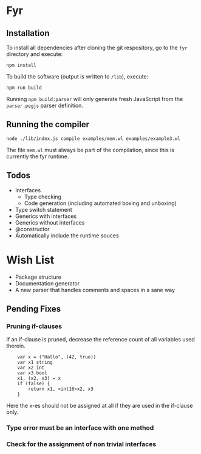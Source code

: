 # Fyr

## Installation

To install all dependencies after cloning the git respository, go to the `fyr` directory and execute:

```
npm install
```

To build the software (output is written to `/lib`), execute:

```
npm run build
```

Running `npm build:parser` will only generate fresh JavaScript from the `parser.pegjs` parser definition.

## Running the compiler

```
node ./lib/index.js compile examples/mem.wl examples/example3.wl
```

The file `mem.wl` must always be part of the compilation, since this is currently the fyr runtime.

## Todos

- Interfaces
    - Type checking
    - Code generation (including automated boxing and unboxing)
- Type switch statement
- Generics with interfaces
- Generics without interfaces
- @constructor
- Automatically include the runtime souces

# Wish List
- Package structure
- Documentation generator
- A new parser that handles comments and spaces in a sane way

## Pending Fixes

### Pruning if-clauses

If an if-clause is pruned, decrease the reference count of all variables used therein.
```
    var x = ("Hallo", (42, true))
    var x1 string
    var x2 int
    var x3 bool
    x1, (x2, x3) = x
    if (false) {
        return x1, <int16>x2, x3
    }
```
Here the x-es should not be assigned at all if they are used in the if-clause only.

### Type error must be an interface with one method

### Check for the assignment of non trivial interfaces
